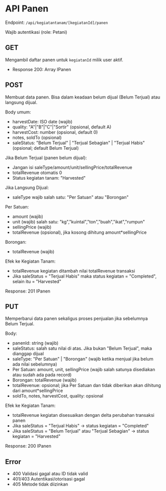 # API Panen

Endpoint: `/api/kegiatantanam/[kegiatanId]/panen`

Wajib autentikasi (role: Petani)

## GET
Mengambil daftar panen untuk `kegiatanId` milik user aktif.

- Response 200: Array IPanen

## POST
Membuat data panen. Bisa dalam keadaan belum dijual (Belum Terjual) atau langsung dijual.

Body umum:
- harvestDate: ISO date (wajib)
- quality: "A"|"B"|"C"|"Sortir" (opsional, default A)
- harvestCost: number (opsional, default 0)
- notes, soldTo (opsional)
- saleStatus: "Belum Terjual" | "Terjual Sebagian" | "Terjual Habis" (opsional; default Belum Terjual)

Jika Belum Terjual (panen belum dijual):
- Jangan isi saleType/amount/unit/sellingPrice/totalRevenue
- totalRevenue otomatis 0
- Status kegiatan tanam: "Harvested"

Jika Langsung Dijual:
- saleType wajib salah satu: "Per Satuan" atau "Borongan"

Per Satuan:
- amount (wajib)
- unit (wajib) salah satu: "kg","kuintal","ton","buah","ikat","rumpun"
- sellingPrice (wajib)
- totalRevenue (opsional), jika kosong dihitung amount*sellingPrice

Borongan:
- totalRevenue (wajib)

Efek ke Kegiatan Tanam:
- totalRevenue kegiatan ditambah nilai totalRevenue transaksi
- Jika saleStatus = "Terjual Habis" maka status kegiatan = "Completed", selain itu = "Harvested"

Response: 201 IPanen

## PUT
Memperbarui data panen sekaligus proses penjualan jika sebelumnya Belum Terjual.

Body:
- panenId: string (wajib)
- saleStatus: salah satu nilai di atas. Jika bukan "Belum Terjual", maka dianggap dijual
- saleType: "Per Satuan" | "Borongan" (wajib ketika menjual jika belum ada nilai sebelumnya)
- Per Satuan: amount, unit, sellingPrice (wajib salah satunya disediakan atau sudah ada pada record)
- Borongan: totalRevenue (wajib)
- totalRevenue: opsional; jika Per Satuan dan tidak diberikan akan dihitung dari amount*sellingPrice
- soldTo, notes, harvestCost, quality: opsional

Efek ke Kegiatan Tanam:
- totalRevenue kegiatan disesuaikan dengan delta perubahan transaksi panen
- Jika saleStatus = "Terjual Habis" -> status kegiatan = "Completed"
- Jika saleStatus = "Belum Terjual" atau "Terjual Sebagian" -> status kegiatan = "Harvested"

Response: 200 IPanen

## Error
- 400 Validasi gagal atau ID tidak valid
- 401/403 Autentikasi/otorisasi gagal
- 405 Metode tidak diizinkan
